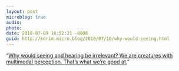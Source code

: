 ```yaml
---
layout: post
microblog: true
audio: 
photo: 
date: 2018-07-09 16:52:21 -0800
guid: http://kerim.micro.blog/2018/07/10/why-would-seeing.html
---
```

“[Why would seeing and hearing be irrelevant? We are creatures with multimodal perception. That’s what we’re good at.](https://iainews.iai.tv/articles/why-stupidity-is-part-of-human-nature-auid-1072)”
